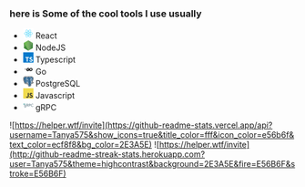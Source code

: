 ### here is Some of the cool tools I use usually

* <img height="18" src="https://raw.githubusercontent.com/github/explore/master/topics/react/react.png"> React
* <img height="18" src="https://raw.githubusercontent.com/github/explore/master/topics/nodejs/nodejs.png"> NodeJS
* <img height="18" src="https://raw.githubusercontent.com/github/explore/master/topics/typescript/typescript.png"> Typescript
* <img height="18" src="https://raw.githubusercontent.com/github/explore/master/topics/go/go.png"> Go
* <img height="18" src="https://raw.githubusercontent.com/github/explore/master/topics/postgresql/postgresql.png"> PostgreSQL
* <img height="18" src="https://raw.githubusercontent.com/github/explore/master/topics/javascript/javascript.png"> Javascript
* <img height="18" src="https://raw.githubusercontent.com/github/explore/master/topics/grpc/grpc.png"> gRPC

![https://helper.wtf/invite](https://github-readme-stats.vercel.app/api?username=Tanya575&show_icons=true&title_color=fff&icon_color=e56b6f&text_color=ecf8f8&bg_color=2E3A5E)
![https://helper.wtf/invite](http://github-readme-streak-stats.herokuapp.com?user=Tanya575&theme=highcontrast&background=2E3A5E&fire=E56B6F&stroke=E56B6F)
